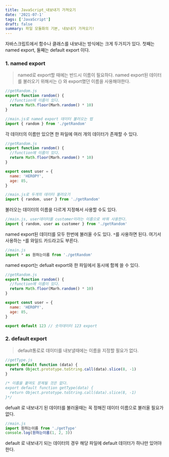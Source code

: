 ```yaml
---
title: JavaScript_내보내기 가져오기
date: '2021-07-1'
tags: ['JavaScript']
draft: false
summary: 파일 모듈화의 기본, 내보내기 가져오기!
---
```


자바스크립트에서 함수나 클래스를 내보내는 방식에는 크게 두가지가 있다. 첫째는 named export, 둘째는 default export 이다.

### 1. named export

> named로 export할 때에는 반드시 이름이 필요하다. named export된 데이터를 불러오기 위해서는 {} 와 export했던 이름을 사용해야한다.

```jsx
//getRandom.js
export function random() {
  //function에 이름이 있다.
  return Math.floor(Marh.random() * 10)
}

//main.js로 named export 데이터 불러오는 법
import { random } from './getRandom'
```

각 데이터의 이름만 있으면 한 파일에 여러 개의 데이터가 존재할 수 있다.

```js
//getRandom.js
export function random() {
  //function에 이름이 있다.
  return Math.floor(Marh.random() * 10)
}

export const user = {
  name: 'HEROPY',
  age: 85,
}

//main.js로 두개의 데이터 불러오기
import { random, user } from './getRandom'
```

불러오는 데이터의 이름을 다르게 지정해서 사용할 수도 있다.

```js
//main.js, user데이터를 customer이라는 이름으로 바꿔 사용한다.
import { random, user as customer } from './getRandom'
```

named export된 데이터를 모두 한번에 불러올 수도 있다. `*`를 사용하면 된다.
여기서 사용하는 `*`를 와일드 카드라고도 부른다.

```js
//main.js
import * as 원하는이름 from './getRandom'
```

named export는 defualt export와 한 파일에서 동시에 함께 쓸 수 있다.

```js
//getRandom.js
export function random() {
  //function에 이름이 있다.
  return Math.floor(Marh.random() * 10)
}

export const user = {
  name: 'HEROPY',
  age: 85,
}

export default 123 // 숫자데이터 123 export
```

### 2. default export

> default통로로 데이터를 내보낼때에는 이름을 지정할 필요가 없다.

```js
//getType.js
export default function (data) {
  return Object.prototype.toString.call(data).slice(8, -1)
}

/* 이름을 붙여도 문제될 것은 없다.
export default function getType(data) {
  return Object.prototype.toString.call(data).slice(8, -1)
}*/
```

defualt 로 내보내기 된 데이터를 불러올때는 꼭 정해진 데이터 이름으로 불러올 필요가 없다.

```js
//main.js
import 원하는이름 from './getType'
console.log(원하는이름(1, 2, 3))
```

default 로 내보내기 되는 데이터의 경우 해당 파일에 default 데이터가 하나만 있어야 한다.
